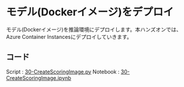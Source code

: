 # モデル(Dockerイメージ)をデプロイ
モデル(Dockerイメージ)を推論環境にデプロイします。本ハンズオンでは、Azure Container Instancesにデプロイしていきます。

## コード ##
Script : [30-CreateScoringImage.py](../code/script/30-CreateScoringImage.py)
Notebook : [30-CreateScoringImage.ipynb](../code/notebook/30-CreateScoringImage.ipynb)
